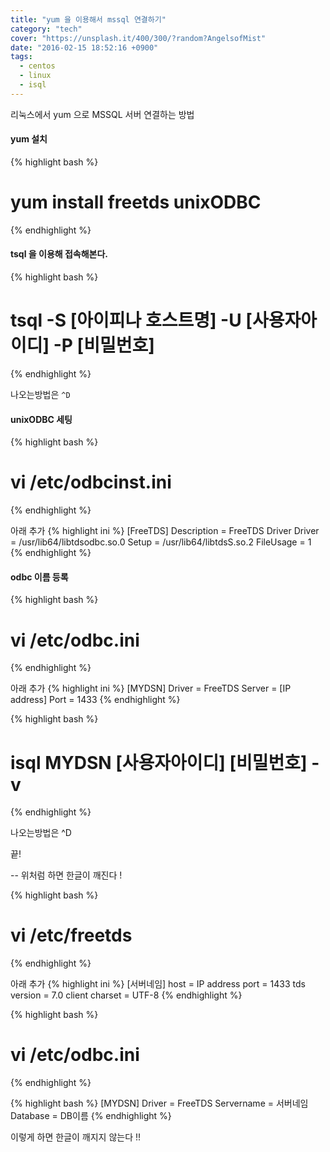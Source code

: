 ```yaml
---
title: "yum 을 이용해서 mssql 연결하기"
category: "tech"
cover: "https://unsplash.it/400/300/?random?AngelsofMist"
date: "2016-02-15 18:52:16 +0900"
tags: 
  - centos
  - linux
  - isql
---
```



리눅스에서 yum 으로 MSSQL 서버 연결하는 방법

#### yum 설치
{% highlight bash %}
# yum install freetds unixODBC
{% endhighlight %}

#### tsql 을 이용해 접속해본다.
{% highlight bash %}
# tsql -S [아이피나 호스트명] -U [사용자아이디] -P [비밀번호]
{% endhighlight %}

나오는방법은 `^D`

#### unixODBC 세팅
{% highlight bash %}
# vi /etc/odbcinst.ini
{% endhighlight %}

아래 추가
{% highlight ini %}
[FreeTDS]
Description = FreeTDS Driver
Driver = /usr/lib64/libtdsodbc.so.0
Setup = /usr/lib64/libtdsS.so.2
FileUsage = 1
{% endhighlight %}


#### odbc 이름 등록
{% highlight bash %}
# vi /etc/odbc.ini
{% endhighlight %}

아래 추가
{% highlight ini %}
[MYDSN]
Driver = FreeTDS
Server = [IP address]
Port = 1433
{% endhighlight %}

{% highlight bash %}
# isql MYDSN [사용자아이디] [비밀번호] -v
{% endhighlight %}

나오는방법은 ^D

끝!

-- 위처럼 하면 한글이 깨진다 !

{% highlight bash %}
# vi /etc/freetds
{% endhighlight %}

아래 추가
{% highlight ini %}
[서버네임]
host = IP address
port = 1433
tds version = 7.0
client charset = UTF-8
{% endhighlight %}

{% highlight bash %}
# vi /etc/odbc.ini
{% endhighlight %}

{% highlight bash %}
[MYDSN]
Driver = FreeTDS
Servername = 서버네임
Database = DB이름
{% endhighlight %}



이렇게 하면 한글이 깨지지 않는다 !!
